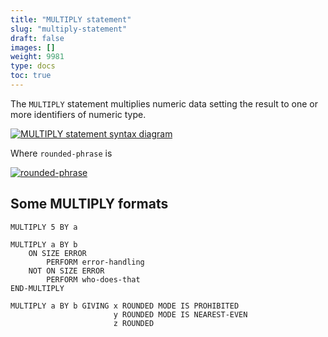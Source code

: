 ```yaml
---
title: "MULTIPLY statement"
slug: "multiply-statement"
draft: false
images: []
weight: 9981
type: docs
toc: true
---
```


The `MULTIPLY` statement multiplies numeric data setting the result to one or more identifiers of numeric type.

[![MULTIPLY statement syntax diagram][1]][1]


Where `rounded-phrase` is

[![rounded-phrase][2]][2]


  [1]: http://i.stack.imgur.com/CG2es.png
  [2]: http://i.stack.imgur.com/ldXYi.png

## Some MULTIPLY formats
    MULTIPLY 5 BY a

    MULTIPLY a BY b
        ON SIZE ERROR
            PERFORM error-handling
        NOT ON SIZE ERROR
            PERFORM who-does-that
    END-MULTIPLY

    MULTIPLY a BY b GIVING x ROUNDED MODE IS PROHIBITED
                           y ROUNDED MODE IS NEAREST-EVEN
                           z ROUNDED

